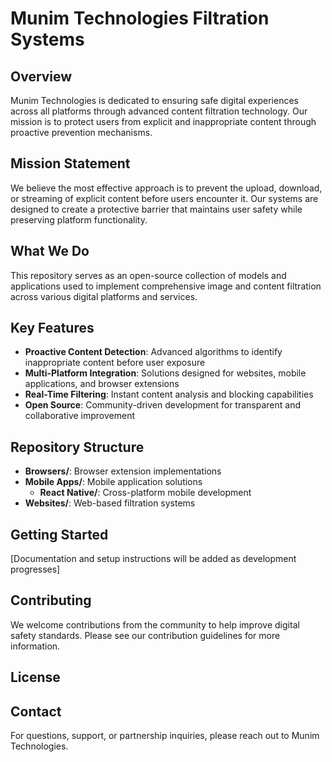 # Munim Technologies Filtration Systems

## Overview

Munim Technologies is dedicated to ensuring safe digital experiences across all platforms through advanced content filtration technology. Our mission is to protect users from explicit and inappropriate content through proactive prevention mechanisms.

## Mission Statement

We believe the most effective approach is to prevent the upload, download, or streaming of explicit content before users encounter it. Our systems are designed to create a protective barrier that maintains user safety while preserving platform functionality.

## What We Do

This repository serves as an open-source collection of models and applications used to implement comprehensive image and content filtration across various digital platforms and services.

## Key Features

- **Proactive Content Detection**: Advanced algorithms to identify inappropriate content before user exposure
- **Multi-Platform Integration**: Solutions designed for websites, mobile applications, and browser extensions
- **Real-Time Filtering**: Instant content analysis and blocking capabilities
- **Open Source**: Community-driven development for transparent and collaborative improvement

## Repository Structure

- **Browsers/**: Browser extension implementations
- **Mobile Apps/**: Mobile application solutions
  - **React Native/**: Cross-platform mobile development
- **Websites/**: Web-based filtration systems

## Getting Started

[Documentation and setup instructions will be added as development progresses]

## Contributing

We welcome contributions from the community to help improve digital safety standards. Please see our contribution guidelines for more information.

## License

## Contact

For questions, support, or partnership inquiries, please reach out to Munim Technologies.

